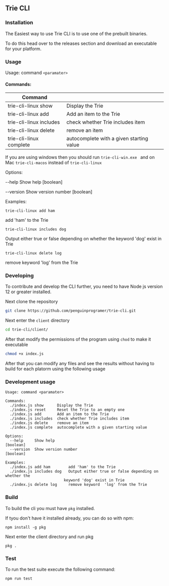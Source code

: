 ## Trie CLI

### Installation

The Easiest way to use Trie CLI is to use one of the prebuilt binaries.

To do this head over to the releases section and download an executable for your platform.

### Usage

Usage: command `<paramater>`

#### Commands:

| Command                 |                                          |
| ----------------------- | ---------------------------------------- |
| trie-cli-linux show     | Display the Trie                         |
| trie-cli-linux add      | Add an item to the Trie                  |
| trie-cli-linux includes | check whether Trie includes item         |
| trie-cli-linux delete   | remove an item                           |
| trie-cli-linux complete | autocomplete with a given starting value |

If you are using windows then you should run
`trie-cli-win.exe ` and on Mac `trie-cli-macos` instead of `trie-cli-linux`

Options:

--help Show help [boolean]

--version Show version number [boolean]

Examples:

```
trie-cli-linux add ham
```

add 'ham' to the Trie

```
trie-cli-linux includes dog
```

Output either true or false depending on whether
the keyword 'dog' exist in Trie

```
trie-cli-linux delete log
```

remove keyword 'log' from the Trie

### Developing

To contribute and develop the CLI further, you need to have Node js version 12 or greater installed.

Next clone the repository

```bash
git clone https://github.com/penguinprogramer/trie-cli.git
```

Next enter the `client` directory

```bash
cd trie-cli/client/
```

After that modify the permissions of the program using `chod` to make it executable

```bash
chmod +x index.js
```

After that you can modify any files and see the results without having to build for each platorm using the following usage

### Development usage

```
Usage: command <paramater>

Commands:
  ./index.js show      Display the Trie
  ./index.js reset     Reset the Trie to an empty one
  ./index.js add       Add an item to the Trie
  ./index.js includes  check whether Trie includes item
  ./index.js delete    remove an item
  ./index.js complete  autocomplete with a given starting value

Options:
  --help     Show help                                                 [boolean]
  --version  Show version number                                       [boolean]

Examples:
  ./index.js add ham        add 'ham' to the Trie
  ./index.js includes dog   Output either true or false depending on whether the
                          keyword 'dog' exist in Trie
  ./index.js delete log     remove keyword  'log' from the Trie
```

### Build

To build the cli you must have `pkg` installed.

If tyou don't have it installed already, you can do so with npm:

```
npm install -g pkg
```

Next enter the client directory and run pkg

```
pkg .
```

### Test

To run the test suite execute the following command:

```bash
npm run test
```

